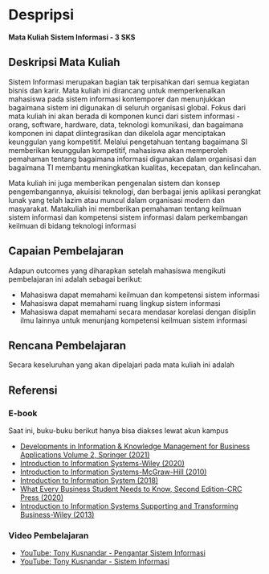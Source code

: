 # Despripsi
**Mata Kuliah Sistem Informasi - 3 SKS**

## Deskripsi Mata Kuliah
Sistem Informasi merupakan bagian tak terpisahkan dari semua kegiatan bisnis dan karir. Mata kuliah ini dirancang untuk memperkenalkan mahasiswa pada sistem informasi kontemporer dan menunjukkan bagaimana sistem ini digunakan di seluruh organisasi global. Fokus dari mata kuliah ini akan berada di komponen kunci dari sistem informasi - orang, software, hardware, data, teknologi komunikasi, dan bagaimana komponen ini dapat diintegrasikan dan dikelola agar menciptakan keunggulan yang kompetitif. Melalui pengetahuan tentang bagaimana SI memberikan keunggulan kompetitif, mahasiswa akan memperoleh pemahaman tentang bagaimana informasi digunakan dalam organisasi dan bagaimana TI membantu meningkatkan kualitas, kecepatan, dan kelincahan. 

Mata kuliah ini juga memberikan pengenalan sistem dan konsep pengembangannya, akuisisi teknologi, dan berbagai jenis aplikasi perangkat lunak yang telah lazim atau muncul dalam organisasi modern dan masyarakat. Matakuliah ini memberikan pemahaman tentang keilmuan sistem informasi dan kompetensi sistem informasi dalam perkembangan keilmuan di bidang teknologi informasi

## Capaian Pembelajaran
Adapun outcomes yang diharapkan setelah mahasiswa mengikuti pembelajaran ini adalah sebagai berikut:  
* Mahasiswa dapat memahami keilmuan dan kompetensi sistem informasi
* Mahasiswa dapat memahami ruang lingkup sistem informasi
* Mahasiswa dapat memahami secara mendasar korelasi dengan disiplin ilmu lainnya untuk menunjang kompetensi keilmuan sistem informasi

## Rencana Pembelajaran
Secara keseluruhan yang akan dipelajari pada mata kuliah ini adalah 

<!--
1. Characteristics of the Digital World
2. Information systems components
3. Information systems in organizations
4. Valuing information systems
5. Information systems infrastructure
6. The Internet and WWW
7. Security of information systems
8. Business intelligence
9. Enterprise-wide information systems
10. Development and acquisition
11. Information systems ethics and crime
-->

## Referensi
### E-book
Saat ini, buku-buku berikut hanya bisa diakses lewat akun kampus
- [Developments in Information & Knowledge Management for Business Applications Volume 2, Springer (2021)](https://drive.google.com/file/d/1ygoP5MlC3SltD-2jjbMjOeUT57RnSxSV/view?usp=share_link)
- [Introduction to Information Systems-Wiley (2020)](https://drive.google.com/file/d/1yLZpVbHXcp5nak-lrmhnu7jM1uwSiykk/view?usp=share_link)
- [Introduction to Information Systems-McGraw-Hill (2010)](https://drive.google.com/file/d/1vkgu1Dd5ehH81pWrXWNcsaCHC1p8lGkk/view?usp=share_link)
- [Introduction to Information System (2018)](https://drive.google.com/file/d/1mbMauFoiR9szFbNODE2UHhJlmeE9Oe7a/view?usp=share_link)
- [What Every Business Student Needs to Know, Second Edition-CRC Press (2020)](https://drive.google.com/file/d/1lWNbPUppJoopK-7tNaoqCiKsUv5kz3sF/view?usp=share_link)
- [Introduction to Information Systems Supporting and Transforming Business-Wiley (2013)](https://drive.google.com/file/d/1Hf3W9-b5mDhTE_pVDL_E5ccqpvgdv3g_/view?usp=share_link)

### Video Pembelajaran
- [YouTube: Tony Kusnandar - Pengantar Sistem Informasi](https://www.youtube.com/watch?v=DNWoPvZwTOg&list=PL-yPbVKBTqpYzDv7UAFS_GjM-WQI5D4OW)
- [YouTube: Tony Kusnandar - Sistem Informasi](https://www.youtube.com/watch?v=JQwc6h1XmL8&list=PL-yPbVKBTqpYkZD_PenKXbPxK4OCmT0MY)